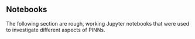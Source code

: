 ## Notebooks

The following section are rough, working Jupyter notebooks that were used to investigate different aspects of PINNs.